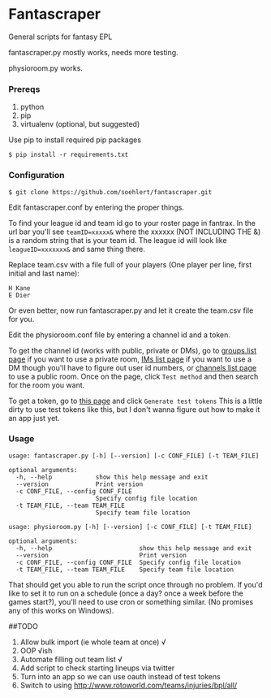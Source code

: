 # Fantascraper
General scripts for fantasy EPL

fantascraper.py mostly works, needs more testing.

physioroom.py works.

### Prereqs

1. python
2. pip
3. virtualenv (optional, but suggested)

Use pip to install required pip packages
```
$ pip install -r requirements.txt
```

### Configuration

```
$ git clone https://github.com/soehlert/fantascraper.git
```

Edit fantascraper.conf by entering the proper things.

To find your league id and team id go to your roster page in fantrax. In the url bar you'll see `teamID=xxxxx&` where the xxxxxx (NOT INCLUDING THE &) is a random string that is your team id. The league id will look like `leagueID=xxxxxxx&` and same thing there.

Replace team.csv with a file full of your players (One player per line, first initial and last name):

```
H Kane
E Dier
```

Or even better, now run fantascraper.py and let it create the team.csv file for you.

Edit the physioroom.conf file by entering a channel id and a token.

To get the channel id (works with public, private or DMs), go to [groups.list page](https://api.slack.com/methods/groups.list/test) if you want to use a private room, [IMs list page](https://api.slack.com/methods/im.list/test) if you want to use a DM though you'll have to figure out user id numbers, or [channels list page](https://api.slack.com/methods/channels.list/test) to use a public room. Once on the page, click `Test method` and then search for the room you want.

To get a token, go to [this page](https://api.slack.com/web) and click `Generate test tokens` This is a little dirty to use test tokens like this, but I don't wanna figure out how to make it an app just yet.

### Usage

```
usage: fantascraper.py [-h] [--version] [-c CONF_FILE] [-t TEAM_FILE]

optional arguments:
  -h, --help            show this help message and exit
  --version             Print version
  -c CONF_FILE, --config CONF_FILE
                        Specify config file location
  -t TEAM_FILE, --team TEAM_FILE
                        Specify team file location
```

```
usage: physioroom.py [-h] [--version] [-c CONF_FILE] [-t TEAM_FILE]

optional arguments:
  -h, --help                        show this help message and exit
  --version                         Print version
  -c CONF_FILE, --config CONF_FILE  Specify config file location
  -t TEAM_FILE, --team TEAM_FILE    Specify team file location
```

That should get you able to run the script once through no problem. If you'd like to set it to run on a schedule (once a day? once a week before the games start?), you'll need to use cron or something similar. (No promises any of this works on Windows).

##TODO

1. Allow bulk import (ie whole team at once) √
2. OOP √ish
3. Automate filling out team list √
4. Add script to check starting lineups via twitter
5. Turn into an app so we can use oauth instead of test tokens
6. Switch to using http://www.rotoworld.com/teams/injuries/bpl/all/
